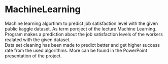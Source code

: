 # MachineLearning
Machine learning algortihm to predict job satisfaction level with the given public kaggle dataset. As term poroject of the lecture Machine Learning. Program makes a prediction about the job satisfaction levels of the workers realated with the given dataset. <br /> Data set cleaning has been made to predict better and get higher success rate from the used algorithms. More can be found in the PowerPoint presentation of the project.
